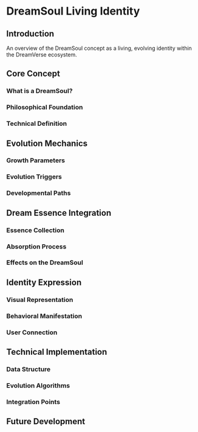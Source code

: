 # DreamSoul Living Identity

## Introduction
An overview of the DreamSoul concept as a living, evolving identity within the DreamVerse ecosystem.

## Core Concept
### What is a DreamSoul?
### Philosophical Foundation
### Technical Definition

## Evolution Mechanics
### Growth Parameters
### Evolution Triggers
### Developmental Paths

## Dream Essence Integration
### Essence Collection
### Absorption Process
### Effects on the DreamSoul

## Identity Expression
### Visual Representation
### Behavioral Manifestation
### User Connection

## Technical Implementation
### Data Structure
### Evolution Algorithms
### Integration Points

## Future Development 
